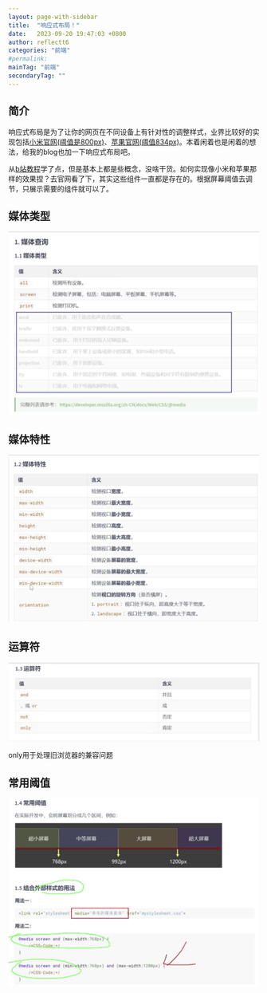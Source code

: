 ```yaml
---
layout: page-with-sidebar
title:  "响应式布局！"
date:   2023-09-20 19:47:03 +0800
author: reflectt6
categories: "前端"
#permalink: 
mainTag: "前端"
secondaryTag: ""
---
```


## 简介

响应式布局是为了让你的网页在不同设备上有针对性的调整样式，业界比较好的实现包括[小米官网(阈值是800px)](https://www.mi.com/?g_utm=Thirdparty.Baidu.ProductUnion.BrandZone-Baidu-PC.Brand-A-2)、[苹果官网(阈值834px)](https://www.apple.com.cn/?afid=p238%7CqkDtXMcg_mtid_18707vxu38484&cid=aos-cn-kwba-brand-bz)。本着闲着也是闲着的想法，给我的blog也加一下响应式布局吧。

从[b站教程](https://www.bilibili.com/video/BV1p84y1P7Z5/?p=197&spm_id_from=333.1007.top_right_bar_window_history.content.click&vd_source=071e91b448cc575bb2206174edc54928)学了点，但是基本上都是些概念，没啥干货。如何实现像小米和苹果那样的效果捏？去官网看了下，其实这些组件一直都是存在的。根据屏幕阈值去调节，只展示需要的组件就可以了。

## 媒体类型

![image-20231001093405951](/assets/images/2023-10-01-响应式布局//image-20231001093405951.png)

## 媒体特性

![image-20231001093303118](/assets/images/2023-10-01-响应式布局//image-20231001093303118.png)

## 运算符

![image-20231001093807353](/assets/images/2023-10-01-响应式布局//image-20231001093807353.png)

only用于处理旧浏览器的兼容问题

## 常用阈值

![image-20231001094517837](/assets/images/2023-10-01-响应式布局//image-20231001094517837.png)
